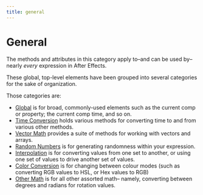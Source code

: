 ```yaml
---
title: general
---
```

# General

The methods and attributes in this category apply to–and can be used by–nearly *every* expression in After Effects.

These global, top-level elements have been grouped into several categories for the sake of organization.

Those categories are:

- [Global](.././global) is for broad, commonly-used elements such as the current comp or property; the current comp time, and so on.
- [Time Conversion](.././time-conversion) holds various methods for converting time to and from various other methods.
- [Vector Math](.././vector-math) provides a suite of methods for working with vectors and arrays.
- [Random Numbers](.././random-numbers) is for generating randomness within your expression.
- [Interpolation](.././interpolation) is for converting values from one set to another, or using one set of values to drive another set of values.
- [Color Conversion](.././color-conversion) is for changing between colour modes (such as converting RGB values to HSL, or Hex values to RGB)
- [Other Math](.././other-math) is for all other assorted math– namely, converting between degrees and radians for rotation values.

